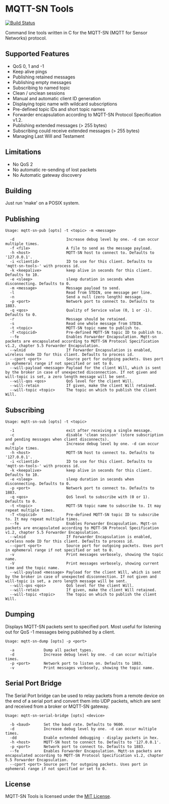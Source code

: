 MQTT-SN Tools
=============

[![Build Status](https://travis-ci.org/njh/mqtt-sn-tools.svg?branch=master)](https://travis-ci.org/njh/mqtt-sn-tools)

Command line tools written in C for the MQTT-SN (MQTT for Sensor Networks) protocol.


Supported Features
------------------

- QoS 0, 1 and -1
- Keep alive pings
- Publishing retained messages
- Publishing empty messages
- Subscribing to named topic
- Clean / unclean sessions
- Manual and automatic client ID generation
- Displaying topic name with wildcard subscriptions
- Pre-defined topic IDs and short topic names
- Forwarder encapsulation according to MQTT-SN Protocol Specification v1.2.
- Publishing extended messages (> 255 bytes)
- Subscribing could receive extended messages (> 255 bytes)
- Managing Last Will and Testament 

Limitations
-----------

- No QoS 2
- No automatic re-sending of lost packets
- No Automatic gateway discovery

Building
--------

Just run 'make' on a POSIX system.


Publishing
----------

	Usage: mqtt-sn-pub [opts] -t <topic> -m <message>

	  -d                       Increase debug level by one. -d can occur multiple times.
	  -f <file>                A file to send as the message payload.
	  -h <host>                MQTT-SN host to connect to. Defaults to '127.0.0.1'.
	  -i <clientid>            ID to use for this client. Defaults to 'mqtt-sn-tools-' with process id.
	  -k <keepalive>           keep alive in seconds for this client. Defaults to 10.
	  -e <sleep>               sleep duration in seconds when disconnecting. Defaults to 0.
	  -m <message>             Message payload to send.
	  -l                       Read from STDIN, one message per line.
	  -n                       Send a null (zero length) message.
	  -p <port>                Network port to connect to. Defaults to 1883.
	  -q <qos>                 Quality of Service value (0, 1 or -1). Defaults to 0.
	  -r                       Message should be retained.
	  -s                       Read one whole message from STDIN.
	  -t <topic>               MQTT-SN topic name to publish to.
	  -T <topicid>             Pre-defined MQTT-SN topic ID to publish to.
	  --fe                     Enables Forwarder Encapsulation. Mqtt-sn packets are encapsulated according to MQTT-SN Protocol Specification v1.2, chapter 5.5 Forwarder Encapsulation.
	  --wlnid                  If Forwarder Encapsulation is enabled, wireless node ID for this client. Defaults to process id.
	  --cport <port>           Source port for outgoing packets. Uses port in ephemeral range if not specified or set to 0.
	  --will-payload <message> Payload for the client Will, which is sent by the broker in case of unexpected disconnection. If not given and will-topic is set, a zero length message will be sent.
	  --will-qos <qos>         QoS level for the client Will.
	  --will-retain            If given, make the client Will retained.
	  --will-topic <topic>     The topic on which to publish the client Will.

Subscribing
-----------

	Usage: mqtt-sn-sub [opts] -t <topic>

	  -1                       exit after receiving a single message.
	  -c                       disable 'clean session' (store subscription and pending messages when client disconnects).
	  -d                       Increase debug level by one. -d can occur multiple times.
	  -h <host>                MQTT-SN host to connect to. Defaults to '127.0.0.1'.
	  -i <clientid>            ID to use for this client. Defaults to 'mqtt-sn-tools-' with process id.
	  -k <keepalive>           keep alive in seconds for this client. Defaults to 10.
	  -e <sleep>               sleep duration in seconds when disconnecting. Defaults to 0.
	  -p <port>                Network port to connect to. Defaults to 1883.
	  -q <qos>                 QoS level to subscribe with (0 or 1). Defaults to 0.
	  -t <topic>               MQTT-SN topic name to subscribe to. It may repeat multiple times.
	  -T <topicid>             Pre-defined MQTT-SN topic ID to subscribe to. It may repeat multiple times.
	  --fe                     Enables Forwarder Encapsulation. Mqtt-sn packets are encapsulated according to MQTT-SN Protocol Specification v1.2, chapter 5.5 Forwarder Encapsulation.
	  --wlnid                  If Forwarder Encapsulation is enabled, wireless node ID for this client. Defaults to process id.
	  --cport <port>           Source port for outgoing packets. Uses port in ephemeral range if not specified or set to 0.
	  -v                       Print messages verbosely, showing the topic name.
	  -V                       Print messages verbosely, showing current time and the topic name.
	  --will-payload <message> Payload for the client Will, which is sent by the broker in case of unexpected disconnection. If not given and will-topic is set, a zero length message will be sent.
	  --will-qos <qos>         QoS level for the client Will.
	  --will-retain            If given, make the client Will retained.
	  --will-topic <topic>     The topic on which to publish the client Will.

Dumping
-------

Displays MQTT-SN packets sent to specified port.
Most useful for listening out for QoS -1 messages being published by a client.

    Usage: mqtt-sn-dump [opts] -p <port>

      -a             Dump all packet types.
      -d             Increase debug level by one. -d can occur multiple times.
      -p <port>      Network port to listen on. Defaults to 1883.
      -v             Print messages verbosely, showing the topic name.


Serial Port Bridge
------------------

The Serial Port bridge can be used to relay packets from a remote device on the end of a
serial port and convert them into UDP packets, which are sent and received from a broker
or MQTT-SN gateway.

    Usage: mqtt-sn-serial-bridge [opts] <device>

      -b <baud>      Set the baud rate. Defaults to 9600.
      -d             Increase debug level by one. -d can occur multiple times.
      -dd            Enable extended debugging - display packets in hex.
      -h <host>      MQTT-SN host to connect to. Defaults to '127.0.0.1'.
      -p <port>      Network port to connect to. Defaults to 1883.
      --fe           Enables Forwarder Encapsulation. Mqtt-sn packets are encapsulated according to MQTT-SN Protocol Specification v1.2, chapter 5.5 Forwarder Encapsulation.
      --cport <port> Source port for outgoing packets. Uses port in ephemeral range if not specified or set to 0.


License
-------

MQTT-SN Tools is licensed under the [MIT License].



[MIT License]: http://opensource.org/licenses/MIT
